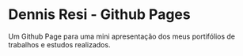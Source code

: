 # Dennis Resi - Github Pages
Um Github Page para uma mini apresentação dos meus portifólios de trabalhos e estudos realizados.
